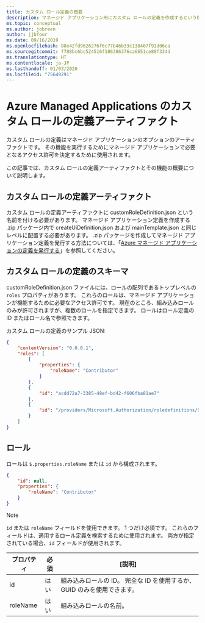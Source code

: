 ```yaml
---
title: カスタム ロール定義の概要
description: マネージド アプリケーション用にカスタム ロールの定義を作成するという概念について説明します。
ms.topic: conceptual
ms.author: jobreen
author: jjbfour
ms.date: 09/16/2019
ms.openlocfilehash: 88e42fd9626276f6c77b46b33c138407f91d06ca
ms.sourcegitcommit: f788bc6bc524516f186386376ca6651ce80f334d
ms.translationtype: HT
ms.contentlocale: ja-JP
ms.lasthandoff: 01/03/2020
ms.locfileid: "75649291"
---
```

# <a name="custom-role-definition-artifact-in-azure-managed-applications"></a>Azure Managed Applications のカスタム ロールの定義アーティファクト

カスタム ロールの定義はマネージド アプリケーションのオプションのアーティファクトです。 その機能を実行するためにマネージド アプリケーションで必要となるアクセス許可を決定するために使用されます。

この記事では、カスタム ロールの定義アーティファクトとその機能の概要について説明します。

## <a name="custom-role-definition-artifact"></a>カスタム ロールの定義アーティファクト

カスタム ロールの定義アーティファクトに customRoleDefinition.json という名前を付ける必要があります。 マネージド アプリケーション定義を作成する .zip パッケージ内で createUiDefinition.json および mainTemplate.json と同じレベルに配置する必要があります。 .zip パッケージを作成してマネージド アプリケーション定義を発行する方法については、「[Azure マネージド アプリケーションの定義を発行する](publish-managed-app-definition-quickstart.md)」を参照してください。

## <a name="custom-role-definition-schema"></a>カスタム ロールの定義のスキーマ

customRoleDefinition.json ファイルには、ロールの配列であるトップレベルの `roles` プロパティがあります。 これらのロールは、マネージド アプリケーションが機能するために必要なアクセス許可です。 現在のところ、組み込みロールのみが許可されますが、複数のロールを指定できます。 ロールはロール定義の ID またはロール名で参照できます。

カスタム ロールの定義のサンプル JSON:

```json
{
    "contentVersion": "0.0.0.1",
    "roles": [
        {
            "properties": {
                "roleName": "Contributor"
            }
        },
        {
            "id": "acdd72a7-3385-48ef-bd42-f606fba81ae7"
        },
        {
            "id": "/providers/Microsoft.Authorization/roledefinitions/9980e02c-c2be-4d73-94e8-173b1dc7cf3c"
        }
    ]
}
```

## <a name="roles"></a>ロール

ロールは `$.properties.roleName` または `id` から構成されます。

```json
{
    "id": null,
    "properties": {
        "roleName": "Contributor"
    }
}
```

> [!NOTE]
> `id` または `roleName` フィールドを使用できます。 1 つだけ必須です。 これらのフィールドは、適用するロール定義を検索するために使用されます。 両方が指定されている場合、`id` フィールドが使用されます。

|プロパティ|必須|[説明]|
|---------|---------|---------|
|id|はい|組み込みロールの ID。 完全な ID を使用するか、GUID のみを使用できます。|
|roleName|はい|組み込みロールの名前。|